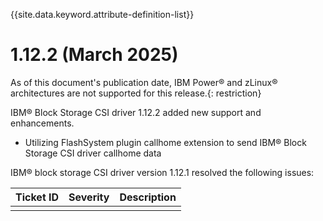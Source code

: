 
{{site.data.keyword.attribute-definition-list}}

# 1.12.2 (March 2025)

As of this document's publication date, IBM Power® and zLinux® architectures are not supported for this release.{: restriction}

IBM® Block Storage CSI driver 1.12.2 added new support and enhancements.
- Utilizing FlashSystem plugin callhome extension to send IBM® Block Storage CSI driver callhome data

IBM® block storage CSI driver version 1.12.1 resolved the following issues:

|Ticket ID|Severity|Description|
|---------|--------|-----------|
| | | |


